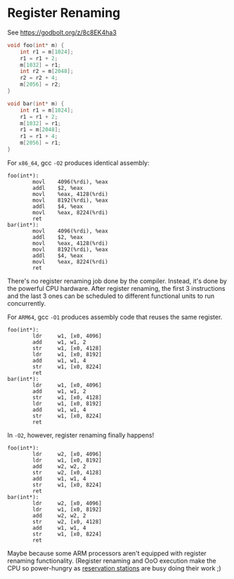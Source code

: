# Register Renaming

See https://godbolt.org/z/8c8EK4ha3
```c++
void foo(int* m) {
    int r1 = m[1024];
    r1 = r1 + 2;
    m[1032] = r1;
    int r2 = m[2048];
    r2 = r2 + 4;
    m[2056] = r2;
}

void bar(int* m) {
    int r1 = m[1024];
    r1 = r1 + 2;
    m[1032] = r1;
    r1 = m[2048];
    r1 = r1 + 4;
    m[2056] = r1;
}
```

For `x86_64`, gcc `-O2` produces identical assembly:
```assembly
foo(int*):
        movl    4096(%rdi), %eax
        addl    $2, %eax
        movl    %eax, 4128(%rdi)
        movl    8192(%rdi), %eax
        addl    $4, %eax
        movl    %eax, 8224(%rdi)
        ret
bar(int*):
        movl    4096(%rdi), %eax
        addl    $2, %eax
        movl    %eax, 4128(%rdi)
        movl    8192(%rdi), %eax
        addl    $4, %eax
        movl    %eax, 8224(%rdi)
        ret
```
There's no register renaming job done by the compiler. Instead, it's done by the
powerful CPU hardware. After register renaming, the first 3 instructions and the
last 3 ones can be scheduled to different functional units to run concurrently.

For `ARM64`, gcc `-O1` produces assembly code that reuses the same register.
```assembly
foo(int*):
        ldr     w1, [x0, 4096]
        add     w1, w1, 2
        str     w1, [x0, 4128]
        ldr     w1, [x0, 8192]
        add     w1, w1, 4
        str     w1, [x0, 8224]
        ret
bar(int*):
        ldr     w1, [x0, 4096]
        add     w1, w1, 2
        str     w1, [x0, 4128]
        ldr     w1, [x0, 8192]
        add     w1, w1, 4
        str     w1, [x0, 8224]
        ret
```

In `-O2`, however, register renaming finally happens!
```assembly
foo(int*):
        ldr     w2, [x0, 4096]
        ldr     w1, [x0, 8192]
        add     w2, w2, 2
        str     w2, [x0, 4128]
        add     w1, w1, 4
        str     w1, [x0, 8224]
        ret
bar(int*):
        ldr     w2, [x0, 4096]
        ldr     w1, [x0, 8192]
        add     w2, w2, 2
        str     w2, [x0, 4128]
        add     w1, w1, 4
        str     w1, [x0, 8224]
        ret
```
Maybe because some ARM processors aren't equipped with register renaming
functionality. (Register renaming and OoO execution make the CPU so
power-hungry as [reservation stations](https://en.wikipedia.org/wiki/Reservation_station)
are busy doing their work ;)
